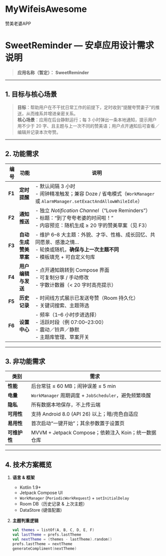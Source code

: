 # MyWifeisAwesome
赞美老婆APP

# SweetReminder — 安卓应用设计需求说明

> **应用名称（暂定）：** **SweetReminder**

---

## 1. 目标与核心场景

> **目标**：帮助用户在不干扰日常工作的前提下，定时收到“提醒夸赞妻子”的推送，从而维系并增进亲密关系。  
> **核心场景**：应用在后台静默运行；每 3 小时弹出一条本地通知，提示用户用不少于 20 字、且主题与上一次不同的赞美语；用户点开通知后可查看／编辑并记录本次夸赞。

---

## 2. 功能需求

| 编号 | 功能                | 说明 |
|-----:|---------------------|------|
| **F1** | **定时提醒**           | - 默认间隔 3 小时<br>- 闹钟精准触发；兼容 Doze / 省电模式（`WorkManager` 或 `AlarmManager.setExactAndAllowWhileIdle`） |
| **F2** | **通知推送**           | - 独立 *Notification Channel*（“Love Reminders”）<br>- 标题：“到了夸夸老婆的时间啦！”<br>- 内容预览：随机生成 ≥ 20 字的赞美草案（见 F3） |
| **F3** | **自动生成赞美草案**     | - 维护 6–8 大主题：外貌、才华、性格、成长回忆、共同愿景、感激之情…<br>- 轮换或随机，**确保与上一次主题不同**<br>- 模板填充 + 可自定义句库 |
| **F4** | **用户编辑与发送**       | - 点开通知跳转到 Compose 界面<br>- 可复制分享 / 手动修改<br>- 字数计数器（< 20 字时高亮提示） |
| **F5** | **历史记录**           | - 时间线方式展示已发送夸赞（Room 持久化）<br>- 关键词搜索、主题筛选 |
| **F6** | **设置中心**           | - 频率（1–6 小时步进选择）<br>- 活跃时段（例 07:00–23:00）<br>- 震动／铃声／静默<br>- 主题库管理、草案开关 |

---

## 3. 非功能需求

| 类别       | 需求 |
|------------|------|
| **性能**     | 后台常驻 ≤ 60 MB；闹钟误差 ≤ 5 min |
| **电量**     | `WorkManager` 周期调度 + `JobScheduler`，避免频繁唤醒 |
| **隐私**     | 所有数据本地保存，不上传云端 |
| **可用性**   | 支持 Android 8.0 (API 26) 以上；暗/亮色自适应 |
| **易用性**   | 首次启动“一键开始”；其余参数置于设置页 |
| **可维护性** | MVVM + Jetpack Compose；依赖注入 Koin；统一数据仓库 |

---

## 4. 技术方案概览

1. **语言 & 框架**  
   - Kotlin 1.9+  
   - Jetpack Compose UI  
   - `WorkManager` (`PeriodicWorkRequest`) + `setInitialDelay`  
   - Room DB（历史记录 & 上次主题）  
   - DataStore (键值配置)

2. **主题判重逻辑**

   ```kotlin
   val themes = listOf(A, B, C, D, E, F)
   val lastTheme = prefs.lastTheme
   val nextTheme = (themes - lastTheme).random()
   prefs.lastTheme = nextTheme
   generateCompliment(nextTheme)
